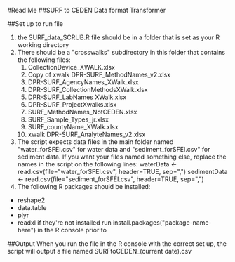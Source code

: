 #Read Me
##SURF to CEDEN Data format Transformer


##Set up to run file
1. the SURF_data_SCRUB.R file should be in a folder that is set as your R working directory
2. There should be a "crosswalks" subdirectory in this folder that contains the following files:
	1. CollectionDevice_XWALK.xlsx
	2. Copy of xwalk DPR-SURF_MethodNames_v2.xlsx
	3. DPR-SURF_AgencyNames_XWalk.xlsx
	4. DPR-SURF_CollectionMethodsXWalk.xlsx
	5. DPR-SURF_LabNames XWalk.xlsx
	6. DPR-SURF_ProjectXwalks.xlsx
	7. SURF_MethodNames_NotCEDEN.xlsx
	8. SURF_Sample_Types_jr.xlsx
	9. SURF_countyName_XWalk.xlsx
	10. xwalk DPR-SURF_AnalyteNames_v2.xlsx
3. The script expects data files in the main folder named "water_forSFEI.csv" for water data and "sediment_forSFEI.csv" for sediment data.  If you want your files named something else, replace the names in the script on the following lines:
	waterData <- read.csv(file="water_forSFEI.csv", header=TRUE, sep=",")
	sedimentData <- read.csv(file="sediment_forSFEI.csv", header=TRUE, sep=",")
4. The following R packages should be installed:
* reshape2
* data.table
* plyr
* readxl
if they're not installed run install.packages("package-name-here") in the R console prior to 

##Output
When you run the file in the R console with the correct set up, the script will output a file named SURFtoCEDEN_(current date).csv

